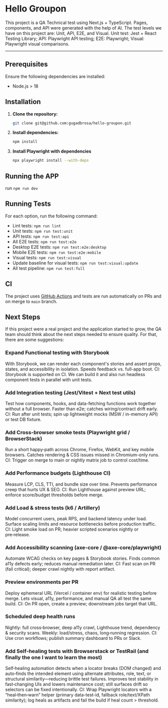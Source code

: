 # Hello Groupon

This project is a QA Technical test using Next.js + TypeScript.
Pages, components, and API were generated with the help of AI.
The test levels we have on this project are: Unit, API, E2E, and Visual.
Unit test: Jest + React Testing Library;
API: Playwright API testing;
E2E: Playwright;
Visual: Playwright visual comparisons.

---

## Prerequisites

Ensure the following dependencies are installed:

- Node.js > 18

## Installation

1. **Clone the repository:**

   ```bash
   git clone git@github.com:gugadbrosa/hello-groupon.git
   ```

2. **Install dependencies:**

   ```bash
   npm install
   ```

3. **Install Playwright with dependencies**

   ```bash
   npx playwright install --with-deps
   ```

## Running the APP

run `npm run dev`

## Running Tests

For each option, run the following command:

- Lint tests: `npm run lint`
- Unit tests: `npm run test:unit`
- API tests: `npm run test:api`
- All E2E tests: `npm run test:e2e`
- Desktop E2E tests: `npm run test:e2e:desktop`
- Mobile E2E tests: `npm run test:e2e:mobile`
- Visual tests: `npm run test:visual`
- Update baseline for visual tests: `npm run test:visual:update`
- All test pipeline: `npm run test:full`

## CI

The project uses [GitHub Actions](https://docs.github.com/en/actions) and tests are run automatically on PRs and on merge to `main` branch.

## Next Steps
If this project were a real project and the application started to grow, the QA team should think about the next steps needed to ensure quality. For that, there are some suggestions:

### Expand Functional testing with Storybook
With Storybook, we can render each component's stories and assert props, states, and accessibility in isolation. 
Speeds feedback vs. full-app boot. 
CI: Storybook is supported on CI. We can build it and also run headless component tests in parallel with unit tests.

### Add Integration testing (Jest/Vitest + Next test utils)
Test how components, hooks, and data-fetching functions work together without a full browser.
Faster than e2e; catches wiring/contract drift early.
CI: Run after unit tests; spin up lightweight mocks (MSW / in-memory API) or test DB fixture.

### Add Cross-browser smoke tests (Playwright grid / BrowserStack)
Run a short happy‑path across Chrome, Firefox, WebKit, and key mobile browsers.
Catches rendering & CSS issues missed in Chromium-only runs.
CI: Trigger on merge to main or nightly matrix job to control cost/time.

### Add Performance budgets (Lighthouse CI)
Measure LCP, CLS, TTI, and bundle size over time.
Prevents performance creep that hurts UX & SEO.
CI: Run Lighthouse against preview URL; enforce score/budget thresholds before merge.

### Add Load & stress tests (k6 / Artillery)
Model concurrent users, peak RPS, and backend latency under load.
Surface scaling limits and resource bottlenecks before production traffic.
CI: Light smoke load on PR; heavier scripted scenarios nightly or pre‑release.

### Add Accessibility scanning (axe-core / @axe-core/playwright)
Automate WCAG checks on key pages & Storybook stories.
Finds common a11y defects early; reduces manual remediation later.
CI: Fast scan on PR (fail critical); deeper crawl nightly with report artifact.

### Preview environments per PR
Deploy ephemeral URL (Vercel / container env) for realistic testing before merge.
Lets visual, a11y, performance, and manual QA all test the same build.
CI: On PR open, create a preview; downstream jobs target that URL.

### Scheduled deep health runs
Nightly: full cross‑browser, deep a11y crawl, Lighthouse trend, dependency & security scans.
Weekly: load/stress, chaos, long‑running regression.
CI: Use cron workflows; publish summary dashboard to PRs or Slack.

### Add Self‑healing tests with Browserstack or TestRail (and finally the one I want to learn the most)
Self‑healing automation detects when a locator breaks (DOM changed) and auto‑finds the intended element using alternate attributes, role, text, or structural similarity—reducing brittle test failures.
Improves test stability in fast‑changing UIs and lowers maintenance cost; still surfaces drift so selectors can be fixed intentionally.
CI: Wrap Playwright locators with a “heal‑then‑warn” helper (primary data-test-id, fallback role/text/XPath similarity); log heals as artifacts and fail the build if heal count > threshold.
